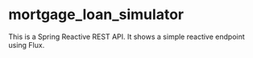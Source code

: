 # mortgage_loan_simulator

This is a Spring Reactive REST API. It shows a simple reactive endpoint using Flux.
